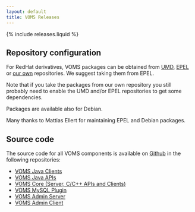 ```yaml
---
layout: default
title: VOMS Releases
---
```


{% include releases.liquid %}

## Repository configuration

For RedHat derivatives, VOMS packages can be obtained from [UMD][umd], [EPEL][epel] or [our own][voms-repo] repositories. We suggest taking them from EPEL.

Note that if you take the packages from our own repository you still probably need to enable the UMD and/or EPEL repositories to get some dependencies.

Packages are available also for Debian.

Many thanks to Mattias Ellert for maintaining EPEL and Debian packages.

## Source code

The source code for all VOMS components is available on [Github](https://github.com) in the following repositories:

- [VOMS Java Clients](https://github.com/italiangrid/voms-clients)
- [VOMS Java APIs](https://github.com/italiangrid/voms-api-java)
- [VOMS Core (Server, C/C++ APIs and Clients)](https://github.com/italiangrid/voms)
- [VOMS MySQL Plugin](https://github.com/italiangrid/voms-mysql-plugin)
- [VOMS Admin Server](https://github.com/italiangrid/voms-admin-server)
- [VOMS Admin Client](https://github.com/italiangrid/voms-admin-client)

[umd]: https://repository.egi.eu/umd/index.html
[epel]: https://repository.egi.eu/umd/index.html
[voms-repo]: https://italiangrid.github.io/voms-repo/

